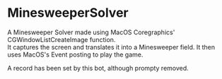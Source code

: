 # MinesweeperSolver
A Minesweeper Solver made using MacOS Coregraphics' CGWindowListCreateImage function.  
It captures the screen and translates it into a Minesweeper field. It then uses MacOS's Event posting to play the game. 
  
A record has been set by this bot, although prompty removed. 


